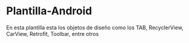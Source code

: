 # Plantilla-Android
En esta plantilla esta los objetos de diseño como los TAB, RecyclerView, CarView, Retrofit, Toolbar, entre otros
